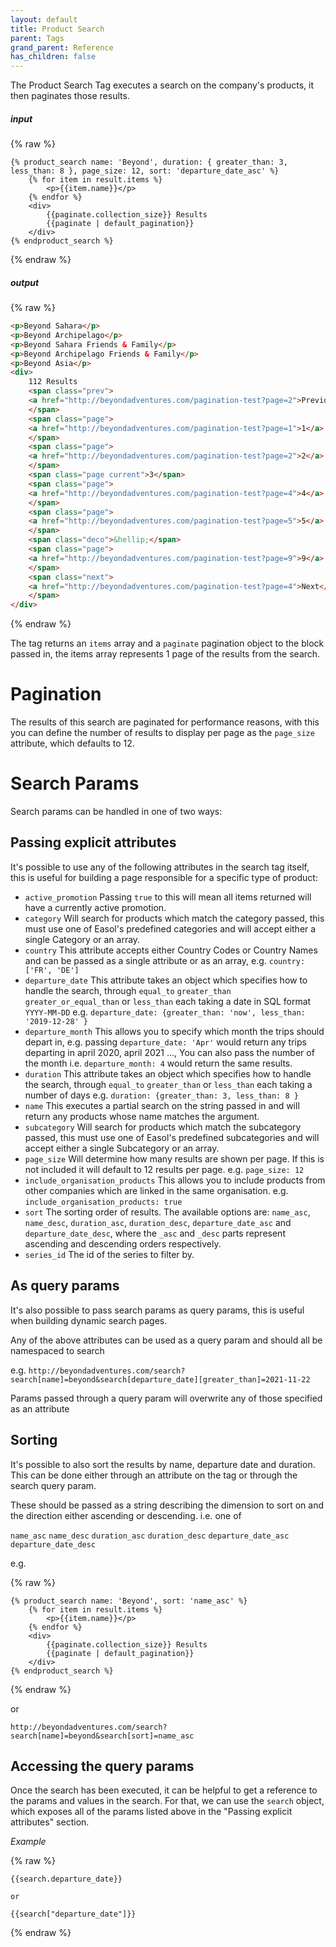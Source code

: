 ```yaml
---
layout: default
title: Product Search
parent: Tags
grand_parent: Reference
has_children: false
---
```


The Product Search Tag executes a search on the company's products, it then paginates those results.

##### input
{% raw %}
```liquid
{% product_search name: 'Beyond', duration: { greater_than: 3, less_than: 8 }, page_size: 12, sort: 'departure_date_asc' %}
    {% for item in result.items %}
        <p>{{item.name}}</p>
    {% endfor %}
    <div>
        {{paginate.collection_size}} Results
        {{paginate | default_pagination}}
    </div>
{% endproduct_search %}
```
{% endraw %}

##### output
{% raw %}
```html
<p>Beyond Sahara</p>
<p>Beyond Archipelago</p>
<p>Beyond Sahara Friends & Family</p>
<p>Beyond Archipelago Friends & Family</p>
<p>Beyond Asia</p>
<div>
    112 Results
    <span class="prev">
    <a href="http://beyondadventures.com/pagination-test?page=2">Previous</a>
    </span>
    <span class="page">
    <a href="http://beyondadventures.com/pagination-test?page=1">1</a>
    </span>
    <span class="page">
    <a href="http://beyondadventures.com/pagination-test?page=2">2</a>
    </span>
    <span class="page current">3</span>
    <span class="page">
    <a href="http://beyondadventures.com/pagination-test?page=4">4</a>
    </span>
    <span class="page">
    <a href="http://beyondadventures.com/pagination-test?page=5">5</a>
    </span>
    <span class="deco">&hellip;</span>
    <span class="page">
    <a href="http://beyondadventures.com/pagination-test?page=9">9</a>
    </span>
    <span class="next">
    <a href="http://beyondadventures.com/pagination-test?page=4">Next</a>
    </span>
</div>
```
{% endraw %}

The tag returns an `items` array and a `paginate` pagination object to the block passed in, the items array represents 1 page of the results from the search.


# Pagination

The results of this search are paginated for performance reasons, with this you can define the number of results to display per page as the `page_size` attribute, which defaults to 12.

# Search Params

Search params can be handled in one of two ways:

## Passing explicit attributes

It's possible to use any of the following attributes in the search tag itself, this is useful for building a page responsible for a specific type of product:
* `active_promotion` Passing `true` to this will mean all items returned will have a currently active promotion.
* `category` Will search for products which match the category passed, this must use one of Easol's predefined categories and will accept either a single Category or an array.
* `country` This attribute accepts either Country Codes or Country Names and can be passed as a single attribute or as an array, e.g. `country: ['FR', 'DE']`
* `departure_date` This attribute takes an object which specifies how to handle the search, through `equal_to` `greater_than` `greater_or_equal_than` or `less_than` each taking a date in SQL format `YYYY-MM-DD` e.g. `departure_date: {greater_than: 'now', less_than: '2019-12-28' }`
* `departure_month` This allows you to specify which month the trips should depart in, e.g. passing `departure_date: 'Apr'` would return any trips departing in april 2020, april 2021 ..., You can also pass the number of the month i.e. `departure_month: 4` would return the same results.
* `duration` This attribute takes an object which specifies how to handle the search, through `equal_to` `greater_than` or `less_than` each taking a number of days e.g. `duration: {greater_than: 3, less_than: 8 }`
* `name` This executes a partial search on the string passed in and will return any products whose name matches the argument.
* `subcategory` Will search for products which match the subcategory passed, this must use one of Easol's predefined subcategories and will accept either a single Subcategory or an array.
* `page_size` Will determine how many results are shown per page. If this is not included it will default to 12 results per page. e.g. `page_size: 12`
* `include_organisation_products` This allows you to include products from other companies which are linked in the same organisation. e.g. `include_organisation_products: true`
* `sort` The sorting order of results. The available options are: `name_asc`, `name_desc`, `duration_asc`, `duration_desc`, `departure_date_asc` and `departure_date_desc`, where the `_asc` and `_desc` parts represent ascending and descending orders respectively.
* `series_id` The id of the series to filter by.

## As query params

It's also possible to pass search params as query params, this is useful when building dynamic search pages.

Any of the above attributes can be used as a query param and should all be namespaced to search

e.g.
`http://beyondadventures.com/search?search[name]=beyond&search[departure_date][greater_than]=2021-11-22`

Params passed through a query param will overwrite any of those specified as an attribute

## Sorting

It's possible to also sort the results by name, departure date and duration. This can be done either through an attribute on the tag or through the search query param.

These should be passed as a string describing the dimension to sort on and the direction either ascending or descending. i.e. one of

`name_asc` `name_desc` `duration_asc` `duration_desc` `departure_date_asc` `departure_date_desc`

e.g.

{% raw %}
```liquid
{% product_search name: 'Beyond', sort: 'name_asc' %}
    {% for item in result.items %}
        <p>{{item.name}}</p>
    {% endfor %}
    <div>
        {{paginate.collection_size}} Results
        {{paginate | default_pagination}}
    </div>
{% endproduct_search %}
```
{% endraw %}

or

`http://beyondadventures.com/search?search[name]=beyond&search[sort]=name_asc`

## Accessing the query params

Once the search has been executed, it can be helpful to get a reference to the params and values in the search.
For that, we can use the `search` object, which exposes all of the params listed above in the "Passing explicit attributes" section.

*Example*

{% raw %}
```liquid
{{search.departure_date}}

or

{{search["departure_date"]}}
```
{% endraw %}
